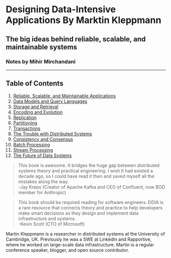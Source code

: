 ﻿# Designing Data-Intensive Applications By Marktin Kleppmann
## The big ideas behind reliable, scalable, and maintainable systems
### Notes by Mihir Mirchandani
---

## Table of Contents

1. [Reliable, Scalable, and Maintainable Applications](01.md)
2. [Data Models and Query Languages](02.md)
3. [Storage and Retrieval](03.md)
4. [Encoding and Evolution](04.md)
5. [Replication](05.md)
6. [Partitioning](06.md)
7. [Transactions](07.md)
8. [The Trouble with Distributed Systems](08.md)
9. [Consistency and Consensus](09.md)
10. [Batch Processing](10.md)
11. [Stream Processing](11.md)
12. [The Future of Data Systems](12.md)

> This book is awesome. It bridges the huge gap between distributed systems theory and practical engineering. I wish it had existed a decade ago, so I could have read it then and saved myself all the mistakes along the way. <br>
-Jay Kreps (Creator of Apache Kafka and CEO of Confluent, now BOD member for Anthropic)

> This book should be required reading for software engineers. DDIA is a rare resource that connects theory and practice to help developers make smart decisions as they design and implement data infrastructure and systems. <br>
-Kevin Scott (CTO of Microsoft)

Martin Kleppmann is a researcher in distributed systems at the University of Cambridge, UK. Previously he was a SWE at Linkedin and Rapportive, where he worked on large-scale data infrastructure. Martin is a regular conference speaker, blogger, and open source contributor.





